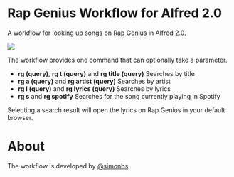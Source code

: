 Rap Genius Workflow for Alfred 2.0
===========================

A workflow for looking up songs on Rap Genius in Alfred 2.0.

![](https://s3-us-west-2.amazonaws.com/droplr.storage/files/acc_59422/ZPzG?AWSAccessKeyId=AKIAJSVQN3Z4K7MT5U2A&Expires=1397334882&Signature=QMOS1OEoSdJCDLnhXVM9I37OHF4%3D&response-content-disposition=inline%3B%20filename%3Drg-workflow.png%3B)

The workflow provides one command that can optionally take a parameter.

- **rg (query)**, **rg t (query)** and **rg title (query)** Searches by title
- **rg a (query)** and **rg artist (query)** Searches by artist
- **rg l (query)** and **rg lyrics (query)** Searches by lyrics
- **rg s** and **rg spotify** Searches for the song currently playing in Spotify

Selecting a search result will open the lyrics on Rap Genius in your default browser.

About
===
The workflow is developed by [@simonbs](http://simonbs.com).
